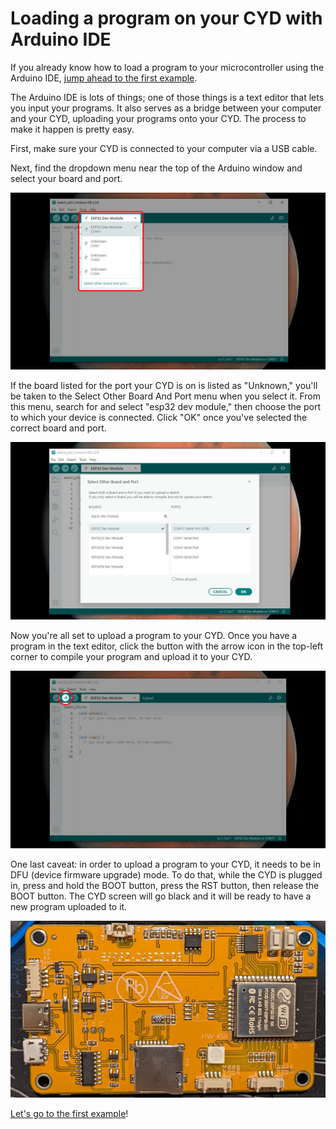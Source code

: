 # Loading a program on your CYD with Arduino IDE

If you already know how to load a program to your microcontroller using the Arduino IDE, [jump ahead to the first example](01-hello-world/BB_SPI_LCD/01).

The Arduino IDE is lots of things; one of those things is a text editor that lets you input your programs. It also serves as a bridge between your computer and your CYD, uploading your programs onto your CYD. The process to make it happen is pretty easy.

First, make sure your CYD is connected to your computer via a USB cable.

Next, find the dropdown menu near the top of the Arduino window and select your board and port. 

<img src="assets/arduino-select-board-and-port.jpg" alt="Arduino IDE dropdown menu to select board to which to write">

If the board listed for the port your CYD is on is listed as "Unknown," you'll be taken to the Select Other Board And Port menu when you select it. From this menu, search for and select "esp32 dev module," then choose the port to which your device is connected. Click "OK" once you've selected the correct board and port.

<img src="assets/arduino-select-other-board-and-port-menu.jpg" alt="Arduino IDE Select Other Board and Port menu">

Now you're all set to upload a program to your CYD. Once you have a program in the text editor, click the button with the arrow icon in the top-left corner to compile your program and upload it to your CYD.

<img src="assets/arduino-upload-program-button.jpg" alt="Arduino IDE upload program button">

One last caveat: in order to upload a program to your CYD, it needs to be in DFU (device firmware upgrade) mode. To do that, while the CYD is plugged in, press and hold the BOOT button, press the RST button, then release the BOOT button. The CYD screen will go black and it will be ready to have a new program uploaded to it.

<img src="assets/cyd-boot-sequence.gif" alt="button sequence to put CYD into DFU mode">

[Let's go to the first example](01-hello-world/BB_SPI_LED/01/)!